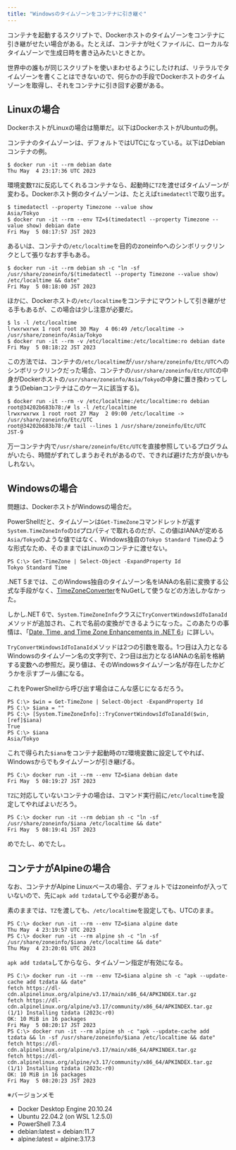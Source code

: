 ```yaml
---
title: "Windowsのタイムゾーンをコンテナに引き継ぐ"
---
```


コンテナを起動するスクリプトで、Dockerホストのタイムゾーンをコンテナに引き継がせたい場合がある。たとえば、コンテナが吐くファイルに、ローカルなタイムゾーンで生成日時を書き込みたいときとか。

世界中の誰もが同じスクリプトを使いまわせるようにしたければ、リテラルでタイムゾーンを書くことはできないので、何らかの手段でDockerホストのタイムゾーンを取得し、それをコンテナに引き回す必要がある。

## Linuxの場合

DockerホストがLinuxの場合は簡単だ。以下はDockerホストがUbuntuの例。

コンテナのタイムゾーンは、デフォルトではUTCになっている。以下はDebianコンテナの例。

```console
$ docker run -it --rm debian date
Thu May  4 23:17:36 UTC 2023
```

環境変数`TZ`に反応してくれるコンテナなら、起動時に`TZ`を渡せばタイムゾーンが変わる。Dockerホスト側のタイムゾーンは、たとえば`timedatectl`で取り出す。

```console
$ timedatectl --property Timezone --value show
Asia/Tokyo
$ docker run -it --rm --env TZ=$(timedatectl --property Timezone --value show) debian date
Fri May  5 08:17:57 JST 2023
```

あるいは、コンテナの`/etc/localtime`を目的のzoneinfoへのシンボリックリンクとして張りなおす手もある。

```console
$ docker run -it --rm debian sh -c "ln -sf /usr/share/zoneinfo/$(timedatectl --property Timezone --value show) /etc/localtime && date"
Fri May  5 08:18:00 JST 2023
```

ほかに、Dockerホストの`/etc/localtime`をコンテナにマウントして引き継がせる手もあるが、この場合は少し注意が必要だ。

```console
$ ls -l /etc/localtime
lrwxrwxrwx 1 root root 30 May  4 06:49 /etc/localtime -> /usr/share/zoneinfo/Asia/Tokyo
$ docker run -it --rm -v /etc/localtime:/etc/localtime:ro debian date
Fri May  5 08:18:22 JST 2023
```

この方法では、コンテナの`/etc/localtime`が`/usr/share/zoneinfo/Etc/UTC`へのシンボリックリンクだった場合、コンテナの`/usr/share/zoneinfo/Etc/UTC`の中身がDockerホストの`/usr/share/zoneinfo/Asia/Tokyo`の中身に置き換わってしまう(Debianコンテナはこのケースに該当する)。

```console
$ docker run -it --rm -v /etc/localtime:/etc/localtime:ro debian
root@34202b683b78:/# ls -l /etc/localtime
lrwxrwxrwx 1 root root 27 May  2 09:00 /etc/localtime -> /usr/share/zoneinfo/Etc/UTC
root@34202b683b78:/# tail --lines 1 /usr/share/zoneinfo/Etc/UTC
JST-9
```

万一コンテナ内で`/usr/share/zoneinfo/Etc/UTC`を直接参照しているプログラムがいたら、時間がずれてしまうおそれがあるので、できれば避けた方が良いかもしれない。

## Windowsの場合

問題は、DockerホストがWindowsの場合だ。

PowerShellだと、タイムゾーンは`Get-TimeZone`コマンドレットが返す`System.TimeZoneInfo`の`Id`プロパティで取れるのだが、この値はIANAが定める`Asia/Tokyo`のような値ではなく、Windows独自の`Tokyo Standard Time`のような形式なため、そのままではLinuxのコンテナに渡せない。

```console
PS C:\> Get-TimeZone | Select-Object -ExpandProperty Id
Tokyo Standard Time
```

.NET 5までは、このWindows独自のタイムゾーン名をIANAの名前に変換する公式な手段がなく、[TimeZoneConverter](https://github.com/mattjohnsonpint/TimeZoneConverter)をNuGetして使うなどの方法しかなかった。

しかし.NET 6で、`System.TimeZoneInfo`クラスに`TryConvertWindowsIdToIanaId`メソッドが追加され、これで名前の変換ができるようになった。このあたりの事情は、「[Date, Time, and Time Zone Enhancements in .NET 6](https://devblogs.microsoft.com/dotnet/date-time-and-time-zone-enhancements-in-net-6/#time-zone-conversion-apis)」に詳しい。

`TryConvertWindowsIdToIanaId`メソッドは2つの引数を取る。1つ目は入力となるWindowsのタイムゾーン名の文字列で、2つ目は出力となるIANAの名前を格納する変数への参照だ。戻り値は、そのWindowsタイムゾーン名が存在したかどうかを示すブール値になる。

これをPowerShellから呼び出す場合はこんな感じになるだろう。

```console
PS C:\> $win = Get-TimeZone | Select-Object -ExpandProperty Id
PS C:\> $iana = ""
PS C:\> [System.TimeZoneInfo]::TryConvertWindowsIdToIanaId($win, [ref]$iana)
True
PS C:\> $iana
Asia/Tokyo
```

これで得られた`$iana`をコンテナ起動時の`TZ`環境変数に設定してやれば、Windowsからでもタイムゾーンが引き継げる。

```console
PS C:\> docker run -it --rm --env TZ=$iana debian date
Fri May  5 08:19:27 JST 2023
```

`TZ`に対応していないコンテナの場合は、コマンド実行前に`/etc/localtime`を設定してやればよいだろう。

```console
PS C:\> docker run -it --rm debian sh -c "ln -sf /usr/share/zoneinfo/$iana /etc/localtime && date"
Fri May  5 08:19:41 JST 2023
```

めでたし、めでたし。

## コンテナがAlpineの場合

なお、コンテナがAlpine Linuxベースの場合、デフォルトではzoneinfoが入っていないので、先に`apk add tzdata`してやる必要がある。

素のままでは、`TZ`を渡しても、`/etc/localtime`を設定しても、UTCのまま。

```console
PS C:\> docker run -it --rm --env TZ=$iana alpine date
Thu May  4 23:19:57 UTC 2023
PS C:\> docker run -it --rm alpine sh -c "ln -sf /usr/share/zoneinfo/$iana /etc/localtime && date"
Thu May  4 23:20:01 UTC 2023
```

`apk add tzdata`してからなら、タイムゾーン指定が有効になる。

```console
PS C:\> docker run -it --rm --env TZ=$iana alpine sh -c "apk --update-cache add tzdata && date"
fetch https://dl-cdn.alpinelinux.org/alpine/v3.17/main/x86_64/APKINDEX.tar.gz
fetch https://dl-cdn.alpinelinux.org/alpine/v3.17/community/x86_64/APKINDEX.tar.gz
(1/1) Installing tzdata (2023c-r0)
OK: 10 MiB in 16 packages
Fri May  5 08:20:17 JST 2023
PS C:\> docker run -it --rm alpine sh -c "apk --update-cache add tzdata && ln -sf /usr/share/zoneinfo/$iana /etc/localtime && date"
fetch https://dl-cdn.alpinelinux.org/alpine/v3.17/main/x86_64/APKINDEX.tar.gz
fetch https://dl-cdn.alpinelinux.org/alpine/v3.17/community/x86_64/APKINDEX.tar.gz
(1/1) Installing tzdata (2023c-r0)
OK: 10 MiB in 16 packages
Fri May  5 08:20:23 JST 2023
```

※バージョンメモ

- Docker Desktop Engine 20.10.24
- Ubuntu 22.04.2 (on WSL 1.2.5.0)
- PowerShell 7.3.4
- debian:latest = debian:11.7
- alpine:latest = alpine:3.17.3
